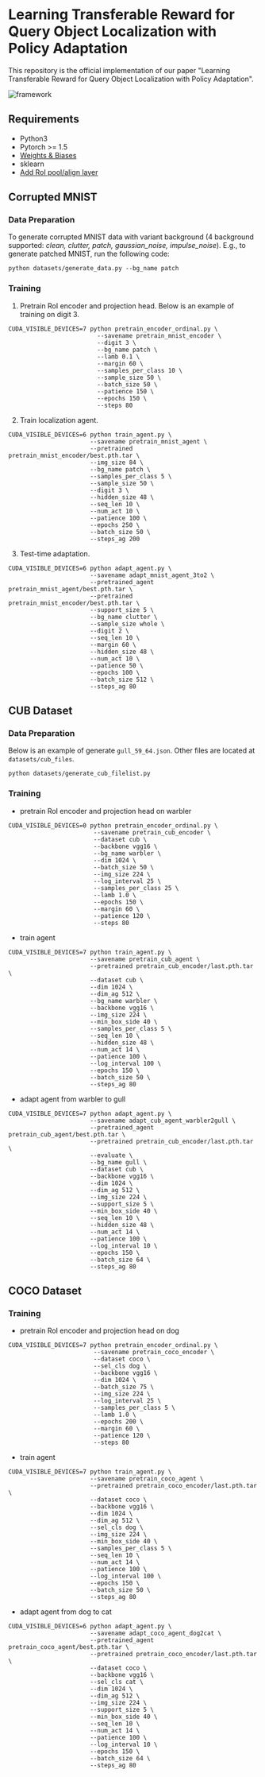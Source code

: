 # Learning Transferable Reward for Query Object Localization with Policy Adaptation
This repository is the official implementation of our paper "Learning Transferable Reward for Query Object Localization with Policy Adaptation".

![framework](https://github.com/litingfeng/Localization-by-Ordinal-Embedding/blob/main/images/Fig1_v3.png)

## Requirements
- Python3
- Pytorch >= 1.5
- [Weights & Biases](https://www.wandb.com/)
- sklearn
- [Add RoI pool/align layer](https://medium.com/@andrewjong/how-to-use-roi-pool-and-roi-align-in-your-neural-networks-pytorch-1-0-b43e3d22d073)

## Corrupted MNIST
### Data Preparation
To generate corrupted MNIST data with variant background (4 background supported: *clean, clutter, patch, gaussian_noise, impulse_noise*). E.g., to generate patched MNIST, run the following code:
```
python datasets/generate_data.py --bg_name patch
```
### Training
1. Pretrain RoI encoder and projection head. Below is an example of training on digit 3.
```shell
CUDA_VISIBLE_DEVICES=7 python pretrain_encoder_ordinal.py \
                         --savename pretrain_mnist_encoder \
                         --digit 3 \
                         --bg_name patch \
                         --lamb 0.1 \
                         --margin 60 \
                         --samples_per_class 10 \
                         --sample_size 50 \
                         --batch_size 50 \
                         --patience 150 \
                         --epochs 150 \
                         --steps 80
```
2. Train localization agent.
```shell
CUDA_VISIBLE_DEVICES=6 python train_agent.py \
                       --savename pretrain_mnist_agent \
                       --pretrained pretrain_mnist_encoder/best.pth.tar \
                       --img_size 84 \
                       --bg_name patch \
                       --samples_per_class 5 \
                       --sample_size 50 \
                       --digit 3 \
                       --hidden_size 48 \
                       --seq_len 10 \
                       --num_act 10 \
                       --patience 100 \
                       --epochs 250 \
                       --batch_size 50 \
                       --steps_ag 200
```
3. Test-time adaptation.
```shell
CUDA_VISIBLE_DEVICES=6 python adapt_agent.py \
                       --savename adapt_mnist_agent_3to2 \
                       --pretrained_agent pretrain_mnist_agent/best.pth.tar \
                       --pretrained pretrain_mnist_encoder/best.pth.tar \
                       --support_size 5 \
                       --bg_name clutter \
                       --sample_size whole \
                       --digit 2 \
                       --seq_len 10 \
                       --margin 60 \
                       --hidden_size 48 \
                       --num_act 10 \
                       --patience 50 \
                       --epochs 100 \
                       --batch_size 512 \
                       --steps_ag 80
```


## CUB Dataset
### Data Preparation
Below is an example of generate `gull_59_64.json`. Other files are located at `datasets/cub_files`.
```
python datasets/generate_cub_filelist.py
```
### Training
- pretrain RoI encoder and projection head on warbler
```shell
CUDA_VISIBLE_DEVICES=0 python pretrain_encoder_ordinal.py \
                        --savename pretrain_cub_encoder \
                        --dataset cub \
                        --backbone vgg16 \
                        --bg_name warbler \
                        --dim 1024 \
                        --batch_size 50 \
                        --img_size 224 \
                        --log_interval 25 \
                        --samples_per_class 25 \
                        --lamb 1.0 \
                        --epochs 150 \
                        --margin 60 \
                        --patience 120 \
                        --steps 80
```
- train agent
```shell
CUDA_VISIBLE_DEVICES=7 python train_agent.py \
                       --savename pretrain_cub_agent \
                       --pretrained pretrain_cub_encoder/last.pth.tar \
                       --dataset cub \
                       --dim 1024 \
                       --dim_ag 512 \
                       --bg_name warbler \
                       --backbone vgg16 \
                       --img_size 224 \
                       --min_box_side 40 \
                       --samples_per_class 5 \
                       --seq_len 10 \
                       --hidden_size 48 \
                       --num_act 14 \
                       --patience 100 \
                       --log_interval 100 \
                       --epochs 150 \
                       --batch_size 50 \
                       --steps_ag 80
```
- adapt agent from warbler to gull
```shell
CUDA_VISIBLE_DEVICES=7 python adapt_agent.py \
                       --savename adapt_cub_agent_warbler2gull \
                       --pretrained_agent pretrain_cub_agent/best.pth.tar \
                       --pretrained pretrain_cub_encoder/last.pth.tar \
                       --evaluate \
                       --bg_name gull \
                       --dataset cub \
                       --backbone vgg16 \
                       --dim 1024 \
                       --dim_ag 512 \
                       --img_size 224 \
                       --support_size 5 \
                       --min_box_side 40 \
                       --seq_len 10 \
                       --hidden_size 48 \
                       --num_act 14 \
                       --patience 100 \
                       --log_interval 10 \
                       --epochs 150 \
                       --batch_size 64 \
                       --steps_ag 80

```

## COCO Dataset
### Training 
- pretrain RoI encoder and projection head on dog
```shell
CUDA_VISIBLE_DEVICES=7 python pretrain_encoder_ordinal.py \
                        --savename pretrain_coco_encoder \
                        --dataset coco \
                        --sel_cls dog \
                        --backbone vgg16 \
                        --dim 1024 \
                        --batch_size 75 \
                        --img_size 224 \
                        --log_interval 25 \
                        --samples_per_class 5 \
                        --lamb 1.0 \
                        --epochs 200 \
                        --margin 60 \
                        --patience 120 \
                        --steps 80
```
- train agent
```shell
CUDA_VISIBLE_DEVICES=7 python train_agent.py \
                       --savename pretrain_coco_agent \
                       --pretrained pretrain_coco_encoder/last.pth.tar \
                       --dataset coco \
                       --backbone vgg16 \
                       --dim 1024 \
                       --dim_ag 512 \
                       --sel_cls dog \
                       --img_size 224 \
                       --min_box_side 40 \
                       --samples_per_class 5 \
                       --seq_len 10 \
                       --num_act 14 \
                       --patience 100 \
                       --log_interval 100 \
                       --epochs 150 \
                       --batch_size 50 \
                       --steps_ag 80
```
- adapt agent from dog to cat
```shell
CUDA_VISIBLE_DEVICES=6 python adapt_agent.py \
                       --savename adapt_coco_agent_dog2cat \
                       --pretrained_agent pretrain_coco_agent/best.pth.tar \
                       --pretrained pretrain_coco_encoder/last.pth.tar \
                       --dataset coco \
                       --backbone vgg16 \
                       --sel_cls cat \
                       --dim 1024 \
                       --dim_ag 512 \
                       --img_size 224 \
                       --support_size 5 \
                       --min_box_side 40 \
                       --seq_len 10 \
                       --num_act 14 \
                       --patience 100 \
                       --log_interval 10 \
                       --epochs 150 \
                       --batch_size 64 \
                       --steps_ag 80

```

